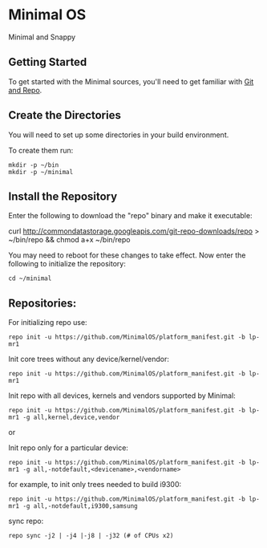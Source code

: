 Minimal OS
===========
Minimal and Snappy 

Getting Started
---------------
To get started with the Minimal sources, you'll need to get
familiar with [Git and Repo](http://source.android.com/source/version-control.html).


Create the Directories
----------------------

You will need to set up some directories in your build environment.

To create them run:

    mkdir -p ~/bin
    mkdir -p ~/minimal


Install the Repository
----------------------

Enter the following to download the "repo" binary and make it executable:

curl http://commondatastorage.googleapis.com/git-repo-downloads/repo > ~/bin/repo && chmod a+x ~/bin/repo

You may need to reboot for these changes to take effect. 
Now enter the following to initialize the repository:

    cd ~/minimal


Repositories:
---------------

For initializing repo use:

    repo init -u https://github.com/MinimalOS/platform_manifest.git -b lp-mr1

Init core trees without any device/kernel/vendor:

    repo init -u https://github.com/MinimalOS/platform_manifest.git -b lp-mr1	

Init repo with all devices, kernels and vendors supported by Minimal:

    repo init -u https://github.com/MinimalOS/platform_manifest.git -b lp-mr1 -g all,kernel,device,vendor
or 	

Init repo only for a particular device:

    repo init -u https://github.com/MinimalOS/platform_manifest.git -b lp-mr1 -g all,-notdefault,<devicename>,<vendorname>

for example, to init only trees needed to build i9300:

    repo init -u https://github.com/MinimalOS/platform_manifest.git -b lp-mr1 -g all,-notdefault,i9300,samsung

sync repo:

    repo sync -j2 | -j4 |-j8 | -j32 (# of CPUs x2)


